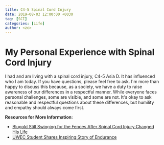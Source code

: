 ```yaml
---
title: C4-5 Spinal Cord Injury
date: 2019-08-03 12:00:00 +0030
tag: [SCI]
categories: [Life]
author: <zc>
---
```


# My Personal Experience with Spinal Cord Injury

I had and am living with a spinal cord injury, C4-5 Asia D. It has influenced who I am today. If you have questions, please feel free to ask. I'm more than happy to discuss this because, as a society, we have a duty to raise awareness of our differences in a respectful manner. While everyone faces personal challenges, some are visible, and some are not. It's okay to ask reasonable and respectful questions about these differences, but humility and empathy should always come first.

**Resources for More Information:**
- [Blugold Still Swinging for the Fences After Spinal Cord Injury Changed His Life](https://www.uwec.edu/news/news/blugold-still-swinging-for-the-fences-after-spinal-cord-injury-changed-his-life-5026/)
- [UWEC Student Shares Inspiring Story of Endurance](https://volumeone.org/articles/2022/03/18/293013-uwec-student-shares-inspiring-story-of-endurance)

